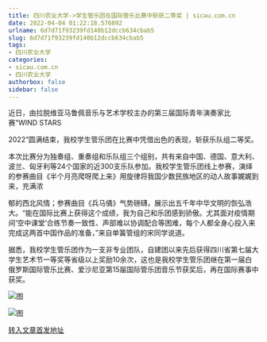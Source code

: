 ```yaml
---
title: 四川农业大学->学生管乐团在国际管乐比赛中斩获二等奖 | sicau.com.cn
date: 2022-04-04 01:22:18.576892
urlname: 6d7d71f93239fd140b12dccb634cbab5
slug: 6d7d71f93239fd140b12dccb634cbab5
tags: 
- 四川农业大学
categories:
- sicau.com.cn
- 四川农业大学
authorbox: false
sidebar: false
---
```

近日，由拉脱维亚马鲁佩音乐与艺术学校主办的第三届国际青年演奏家比赛“WIND STARS

2022”圆满结束，我校学生管乐团在比赛中凭借出色的表现，斩获乐队组二等奖。

本次比赛分为独奏组、重奏组和乐队组三个组别，共有来自中国、德国、意大利、波兰、匈牙利等24个国家的近300支乐队参加。我校学生管乐团线上参赛，演绎的参赛曲目《半个月亮爬呀爬上来》用旋律将我国少数民族地区的动人故事娓娓到来，充满浓
<!--more-->
郁的西北风情；参赛曲目《兵马俑》气势磅礴，展示出五千年中华文明的恢弘浩大。“能在国际比赛上获得这个成绩，我为自己和乐团感到骄傲。尤其面对疫情期间‘空中课堂’合练节奏一致性、声部难以协调配合等困难，每个人都全身心投入来完成这两首中国作品的准备，”来自单簧管组的宋同学说道。

据悉，我校学生管乐团作为一支非专业团队，自建团以来先后获得四川省第七届大学生艺术节一等奖等省级以上奖励10余次，这也是我校学生管乐团继在第一届白俄罗斯国际管乐比赛、爱沙尼亚第15届国际管乐团音乐节获奖后，再在国际赛事中获奖。

![图](https://news.sicau.edu.cn/__local/D/80/5C/105924A6C5DDAED736349CFFE3B_107E64B3_11F37.jpg)

![图](https://news.sicau.edu.cn/__local/D/08/0D/24B025FE9D6C432843BA4143D10_FD0948F1_10D7B.jpg)

[转入文章首发地址](https://news.sicau.edu.cn/info/1078/67205.htm)